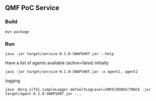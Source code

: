 ## QMF PoC Service

### Build

```shell
mvn package
```
### Run

```shell
java -jar target/service-0.1.0-SNAPSHOT.jar --help
```

Have a list of agents available (active=false) initially
```shell
java -jar target/service-0.1.0-SNAPSHOT.jar -a agent1, agent2
```

logging
```shell
java -Dorg.slf4j.simpleLogger.defaultLogLevel=INFO|DEBUG|TRACE -jar target/agent-0.1.0-SNAPSHOT.jar ...
```
